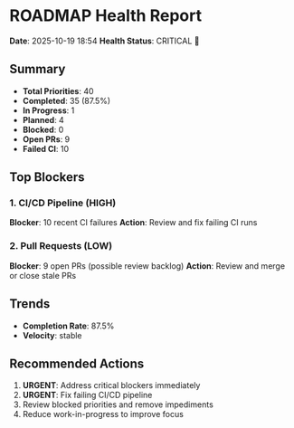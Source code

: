 # ROADMAP Health Report

**Date**: 2025-10-19 18:54
**Health Status**: CRITICAL 🔴

## Summary

- **Total Priorities**: 40
- **Completed**: 35 (87.5%)
- **In Progress**: 1
- **Planned**: 4
- **Blocked**: 0
- **Open PRs**: 9
- **Failed CI**: 10

## Top Blockers

### 1. CI/CD Pipeline (HIGH)

**Blocker**: 10 recent CI failures
**Action**: Review and fix failing CI runs

### 2. Pull Requests (LOW)

**Blocker**: 9 open PRs (possible review backlog)
**Action**: Review and merge or close stale PRs

## Trends

- **Completion Rate**: 87.5%
- **Velocity**: stable

## Recommended Actions

1. **URGENT**: Address critical blockers immediately
2. **URGENT**: Fix failing CI/CD pipeline
3. Review blocked priorities and remove impediments
4. Reduce work-in-progress to improve focus

